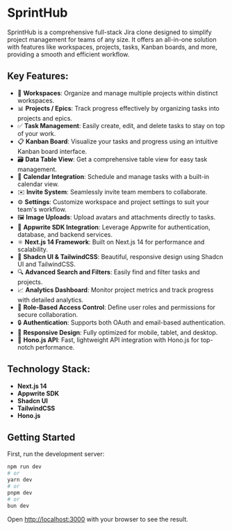 # **SprintHub**  
SprintHub is a comprehensive full-stack Jira clone designed to simplify project management for teams of any size. It offers an all-in-one solution with features like workspaces, projects, tasks, Kanban boards, and more, providing a smooth and efficient workflow.

## **Key Features:**

- 🏢 **Workspaces**: Organize and manage multiple projects within distinct workspaces.
- 📊 **Projects / Epics**: Track progress effectively by organizing tasks into projects and epics.
- ✅ **Task Management**: Easily create, edit, and delete tasks to stay on top of your work.
- 📋 **Kanban Board**: Visualize your tasks and progress using an intuitive Kanban board interface.
- 🗃️ **Data Table View**: Get a comprehensive table view for easy task management.
- 📅 **Calendar Integration**: Schedule and manage tasks with a built-in calendar view.
- ✉️ **Invite System**: Seamlessly invite team members to collaborate.
- ⚙️ **Settings**: Customize workspace and project settings to suit your team's workflow.
- 🖼️ **Image Uploads**: Upload avatars and attachments directly to tasks.
- 🔌 **Appwrite SDK Integration**: Leverage Appwrite for authentication, database, and backend services.
- ⚛️ **Next.js 14 Framework**: Built on Next.js 14 for performance and scalability.
- 🎨 **Shadcn UI & TailwindCSS**: Beautiful, responsive design using Shadcn UI and TailwindCSS.
- 🔍 **Advanced Search and Filters**: Easily find and filter tasks and projects.
- 📈 **Analytics Dashboard**: Monitor project metrics and track progress with detailed analytics.
- 👥 **Role-Based Access Control**: Define user roles and permissions for secure collaboration.
- 🔒 **Authentication**: Supports both OAuth and email-based authentication.
- 📱 **Responsive Design**: Fully optimized for mobile, tablet, and desktop.
- 🚀 **Hono.js API**: Fast, lightweight API integration with Hono.js for top-notch performance.

## **Technology Stack**:
- **Next.js 14**
- **Appwrite SDK**
- **Shadcn UI**
- **TailwindCSS**
- **Hono.js**

## Getting Started

First, run the development server:

```bash
npm run dev
# or
yarn dev
# or
pnpm dev
# or
bun dev
```

Open [http://localhost:3000](http://localhost:3000) with your browser to see the result.

